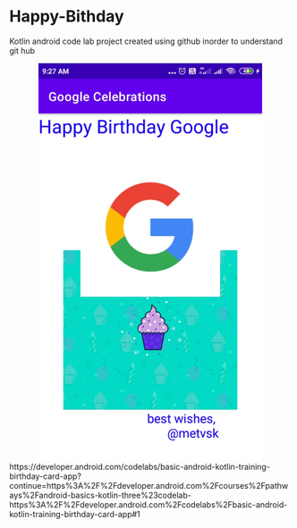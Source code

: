 # Happy-Bithday
Kotlin android code lab project created using github inorder to understand git hub
<div align="center">
    <img src="/Screenshots/shot1.jpg" width="400px"</img> 
</div>
https://developer.android.com/codelabs/basic-android-kotlin-training-birthday-card-app?continue=https%3A%2F%2Fdeveloper.android.com%2Fcourses%2Fpathways%2Fandroid-basics-kotlin-three%23codelab-https%3A%2F%2Fdeveloper.android.com%2Fcodelabs%2Fbasic-android-kotlin-training-birthday-card-app#1
